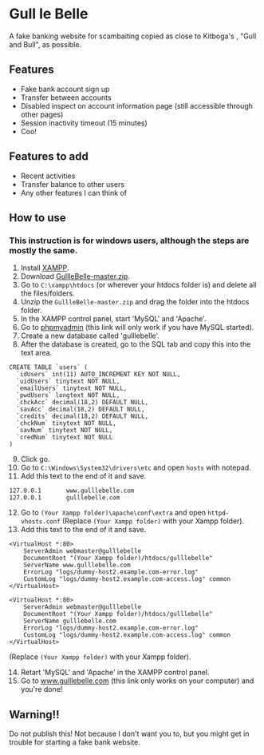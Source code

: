 # Gull le Belle

A fake banking website for scambaiting copied as close to Kitboga's , "Gull and Bull", as possible.

## Features
* Fake bank account sign up
* Transfer between accounts
* Disabled inspect on account information page (still accessible through other pages)
* Session inactivity timeout (15 minutes)
* Coo!

## Features to add
* Recent activities
* Transfer balance to other users
* Any other features I can think of

## How to use
### This instruction is for windows users, although the steps are mostly the same.
1. Install [XAMPP](https://www.apachefriends.org/index.html).
2. Download [GullleBelle-master.zip](https://github.com/lahrence/GullleBelle/archive/master.zip).
3. Go to `C:\xampp\htdocs` (or wherever your htdocs folder is) and delete all the files/folders.
4. Unzip the `GullleBelle-master.zip` and drag the folder into the htdocs folder.
5. In the XAMPP control panel, start 'MySQL' and 'Apache'.
6. Go to [phpmyadmin](http://localhost/phpmyadmin/) (this link will only work if you have MySQL started).
7. Create a new database called 'gulllebelle'.
8. After the database is created, go to the SQL tab and copy this into the text area.
```
CREATE TABLE `users` (
  `idUsers` int(11) AUTO_INCREMENT KEY NOT NULL,
  `uidUsers` tinytext NOT NULL,
  `emailUsers` tinytext NOT NULL,
  `pwdUsers` longtext NOT NULL,
  `chckAcc` decimal(18,2) DEFAULT NULL,
  `savAcc` decimal(18,2) DEFAULT NULL,
  `credits` decimal(18,2) DEFAULT NULL,
  `chckNum` tinytext NOT NULL,
  `savNum` tinytext NOT NULL,
  `credNum` tinytext NOT NULL
)
```
9. Click go.
10. Go to `C:\Windows\System32\drivers\etc` and open `hosts` with notepad.
11. Add this text to the end of it and save. 
```
127.0.0.1       www.gulllebelle.com
127.0.0.1       gulllebelle.com
```
12. Go to `(Your Xampp folder)\apache\conf\extra` and open `httpd-vhosts.conf`  (Replace `(Your Xampp folder)` with your Xampp folder).
13. Add this text to the end of it and save.
````
<VirtualHost *:80>
    ServerAdmin webmaster@gulllebelle
    DocumentRoot "(Your Xampp folder)/htdocs/gulllebelle"
    ServerName www.gulllebelle.com
    ErrorLog "logs/dummy-host2.example.com-error.log"
    CustomLog "logs/dummy-host2.example.com-access.log" common
</VirtualHost>

<VirtualHost *:80>
    ServerAdmin webmaster@gulllebelle
    DocumentRoot "(Your Xampp folder)/htdocs/gulllebelle"
    ServerName gulllebelle.com
    ErrorLog "logs/dummy-host2.example.com-error.log"
    CustomLog "logs/dummy-host2.example.com-access.log" common
</VirtualHost>
````  
(Replace `(Your Xampp folder)` with your Xampp folder).

14. Retart 'MySQL' and 'Apache' in the XAMPP control panel.
15. Go to www.gulllebelle.com (this link only works on your computer) and you're done!

## Warning!!
Do not publish this! Not because I don't want you to, but you might get in trouble for starting a fake bank website.